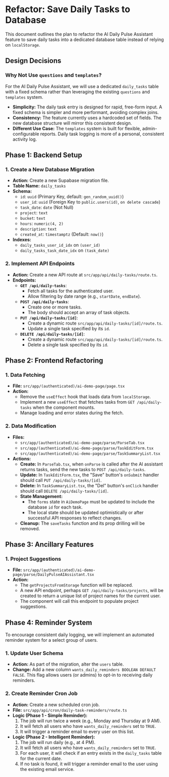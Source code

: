 # Refactor: Save Daily Tasks to Database

This document outlines the plan to refactor the AI Daily Pulse Assistant feature to save daily tasks into a dedicated database table instead of relying on `localStorage`.

## Design Decisions

### Why Not Use `questions` and `templates`?

For the AI Daily Pulse Assistant, we will use a dedicated `daily_tasks` table with a fixed schema rather than leveraging the existing `questions` and `templates` system.

-   **Simplicity:** The daily task entry is designed for rapid, free-form input. A fixed schema is simpler and more performant, avoiding complex joins.
-   **Consistency:** The feature currently uses a hardcoded set of fields. The new database structure will mirror this consistent design.
-   **Different Use Case:** The `templates` system is built for flexible, admin-configurable reports. Daily task logging is more of a personal, consistent activity log.

## Phase 1: Backend Setup

### 1. Create a New Database Migration

-   **Action:** Create a new Supabase migration file.
-   **Table Name:** `daily_tasks`
-   **Schema:**
    -   `id`: `uuid` (Primary Key, default: `gen_random_uuid()`)
    -   `user_id`: `uuid` (Foreign Key to `public.users(id)`, `on delete cascade`)
    -   `task_date`: `date` (Not Null)
    -   `project`: `text`
    -   `bucket`: `text`
    -   `hours`: `numeric(4, 2)`
    -   `description`: `text`
    -   `created_at`: `timestamptz` (Default: `now()`)
-   **Indexes:**
    -   `daily_tasks_user_id_idx` on `(user_id)`
    -   `daily_tasks_task_date_idx` on `(task_date)`

### 2. Implement API Endpoints

-   **Action:** Create a new API route at `src/app/api/daily-tasks/route.ts`.
-   **Endpoints:**
    -   **`GET /api/daily-tasks`**:
        -   Fetch all tasks for the authenticated user.
        -   Allow filtering by date range (e.g., `startDate`, `endDate`).
    -   **`POST /api/daily-tasks`**:
        -   Create one or more tasks.
        -   The body should accept an array of task objects.
    -   **`PUT /api/daily-tasks/[id]`**:
        -   Create a dynamic route `src/app/api/daily-tasks/[id]/route.ts`.
        -   Update a single task specified by its `id`.
    -   **`DELETE /api/daily-tasks/[id]`**:
        -   Create a dynamic route `src/app/api/daily-tasks/[id]/route.ts`.
        -   Delete a single task specified by its `id`.

## Phase 2: Frontend Refactoring

### 1. Data Fetching

-   **File:** `src/app/(authenticated)/ai-demo-page/page.tsx`
-   **Action:**
    -   Remove the `useEffect` hook that loads data from `localStorage`.
    -   Implement a new `useEffect` that fetches tasks from `GET /api/daily-tasks` when the component mounts.
    -   Manage loading and error states during the fetch.

### 2. Data Modification

-   **Files:**
    -   `src/app/(authenticated)/ai-demo-page/parse/ParseTab.tsx`
    -   `src/app/(authenticated)/ai-demo-page/parse/TaskEditForm.tsx`
    -   `src/app/(authenticated)/ai-demo-page/parse/TaskSummaryList.tsx`
-   **Actions:**
    -   **Create:** In `ParseTab.tsx`, when `onParse` is called after the AI assistant returns tasks, send the new tasks to `POST /api/daily-tasks`.
    -   **Update:** In `TaskEditForm.tsx`, the "Save" button's `onSubmit` handler should call `PUT /api/daily-tasks/[id]`.
    -   **Delete:** In `TaskSummaryList.tsx`, the "Del" button's `onClick` handler should call `DELETE /api/daily-tasks/[id]`.
    -   **State Management:**
        -   The `forms` state in `AiDemoPage` must be updated to include the database `id` for each task.
        -   The local state should be updated optimistically or after successful API responses to reflect changes.
    -   **Cleanup:** The `saveTasks` function and its prop drilling will be removed.

## Phase 3: Ancillary Features

### 1. Project Suggestions

-   **File:** `src/app/(authenticated)/ai-demo-page/parse/DailyPulseAIAssistant.tsx`
-   **Action:**
    -   The `getProjectsFromStorage` function will be replaced.
    -   A new API endpoint, perhaps `GET /api/daily-tasks/projects`, will be created to return a unique list of project names for the current user.
    -   The component will call this endpoint to populate project suggestions.

## Phase 4: Reminder System

To encourage consistent daily logging, we will implement an automated reminder system for a select group of users.

### 1. Update User Schema

-   **Action:** As part of the migration, alter the `users` table.
-   **Change:** Add a new column `wants_daily_reminders BOOLEAN DEFAULT FALSE`. This flag allows users (or admins) to opt-in to receiving daily reminders.

### 2. Create Reminder Cron Job

-   **Action:** Create a new scheduled cron job.
-   **File:** `src/app/api/cron/daily-task-reminders/route.ts`
-   **Logic (Phase 1 - Simple Reminder):**
    1.  The job will run twice a week (e.g., Monday and Thursday at 9 AM).
    2.  It will fetch all users who have `wants_daily_reminders` set to `TRUE`.
    3.  It will trigger a reminder email to every user on this list.
-   **Logic (Phase 2 - Intelligent Reminder):**
    1.  The job will run daily (e.g., at 4 PM).
    2.  It will fetch all users who have `wants_daily_reminders` set to `TRUE`.
    3.  For each user, it will check if an entry exists in the `daily_tasks` table for the current date.
    4.  If no task is found, it will trigger a reminder email to the user using the existing email service. 
